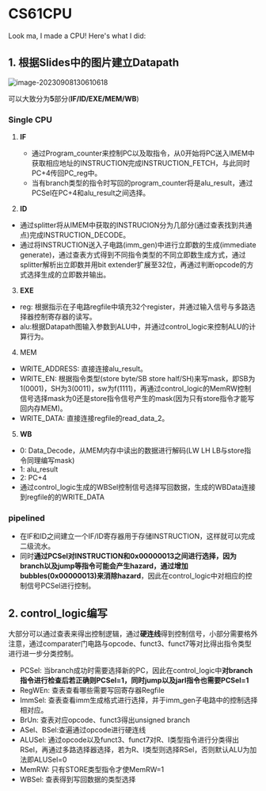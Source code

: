 # CS61CPU

Look ma, I made a CPU! Here's what I did:



## 1. 根据Slides中的图片建立Datapath

![image-20230908130610618](/home/ytq/.config/Typora/typora-user-images/image-20230908130610618.png)

可以大致分为**5**部分(**IF/ID/EXE/MEM/WB**)

### Single CPU

1. **IF**

	* 通过Program_counter来控制PC以及取指令，从0开始将PC送入IMEM中获取相应地址的INSTRUCTION完成INSTRUCTION_FETCH，与此同时PC+4传回PC_reg中。
	* 当有branch类型的指令时写回的program_counter将是alu_result，通过PCSel在PC+4和alu_result之间选择。

2. **ID**

- 通过splitter将从IMEM中获取的INSTRUCION分为几部分(通过查表找到共通点)完成INSTRUCTION_DECODE。
- 通过将INSTRUCTION送入子电路(imm_gen)中进行立即数的生成(immediate generate)，通过查表方式得到不同指令类型的不同立即数生成方式，通过splitter解析出立即数并用bit extender扩展至32位，再通过判断opcode的方式选择生成的立即数并输出。

3. **EXE**

- reg: 根据指示在子电路regfile中填充32个register，并通过输入信号与多路选择器控制寄存器的读写。
- alu:根据Datapath图输入参数到ALU中，并通过control_logic来控制ALU的计算行为。

4. MEM

- WRITE_ADDRESS: 直接连接alu_result。
- WRITE_EN: 根据指令类型(store byte/SB    store half/SH)来写mask，即SB为1(0001)，SH为3(0011)，sw为f(1111)，再通过control_logic的MemRW控制信号选择mask为0还是store指令信号产生的mask(因为只有store指令才能写回内存MEM)。
- WRITE_DATA: 直接连接regfile的read_data_2。

5. **WB**

- 0: Data_Decode，从MEM内存中读出的数据进行解码(LW LH LB与store指令同理编写mask)
- 1: alu_result
- 2: PC+4
- 通过control_logic生成的WBSel控制信号选择写回数据，生成的WBData连接到regfile的的WRITE_DATA

### pipelined

- 在IF和ID之间建立一个IF/ID寄存器用于存储INSTRUCTION，这样就可以完成二级流水。
- 同时**通过PCSel对INSTRUCTION和0x00000013之间进行选择，因为branch以及jump等指令可能会产生hazard，通过增加bubbles(0x00000013)来消除hazard**，因此在control_logic中对相应的控制信号PCSel进行控制。



## 2. control_logic编写

大部分可以通过查表来得出控制逻辑，通过**硬连线**得到控制信号，小部分需要格外注意，通过comparater门电路与opcode、funct3、funct7等对比得出指令类型进行进一步分类控制。

- PCSel: 当branch成功时需要选择新的PC，因此在control_logic中**对branch指令进行检查后若正确则PCSel=1，同时jump以及jarl指令也需要PCSel=1**
- RegWEn: 查表查看哪些需要写回寄存器Regfile
- ImmSel: 查表查看imm生成格式进行选择，并于imm_gen子电路中的控制选择相对应。
- BrUn: 查表对应opcode、funct3得出unsigned branch
- ASel、BSel:查遍通过opcode进行硬连线
- ALUSel: 通过opcode以及funct3、funct7对R、I类型指令进行分类得出RSel，再通过多路选择器选择，若为R、I类型则选择RSel，否则默认ALU为加法即ALUSel=0
- MemRW: 只有STORE类型指令才使MemRW=1
- WBSel: 查表得到写回数据的类型选择
